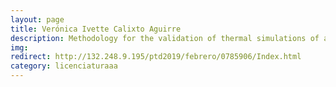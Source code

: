 ```yaml
---
layout: page
title: Verónica Ivette Calixto Aguirre
description: Methodology for the validation of thermal simulations of a real building  
img:
redirect: http://132.248.9.195/ptd2019/febrero/0785906/Index.html
category: licenciaturaaa
---
```

